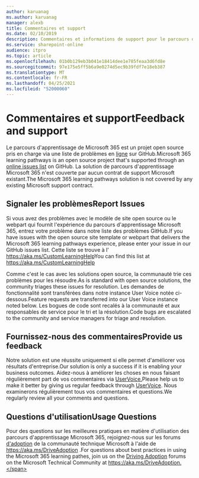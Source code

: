 ```yaml
---
author: karuanag
ms.author: karuanag
manager: alexb
title: Commentaires et support
ms.date: 02/10/2019
description: Commentaires et informations de support pour le parcours d'apprentissage de Microsoft 365.
ms.service: sharepoint-online
audience: itpro
ms.topic: article
ms.openlocfilehash: 01b0b129eb3b041e18414dee1e785feaa3d6fd8e
ms.sourcegitcommit: 97e175e5ff5b6a9e0274d5ec9b39fdf7e18eb387
ms.translationtype: MT
ms.contentlocale: fr-FR
ms.lasthandoff: 04/25/2021
ms.locfileid: "52000060"
---
```

# <a name="feedback-and-support"></a><span data-ttu-id="14343-103">Commentaires et support</span><span class="sxs-lookup"><span data-stu-id="14343-103">Feedback and support</span></span>

<span data-ttu-id="14343-104">Le parcours d'apprentissage de Microsoft 365 est un projet open source pris en charge via une liste de problèmes en [ligne](https://aka.ms/CustomLearningHelp) sur GitHub.</span><span class="sxs-lookup"><span data-stu-id="14343-104">Microsoft 365 learning pathways is an open source project that's supported through an [online issues list](https://aka.ms/CustomLearningHelp) on GitHub.</span></span> <span data-ttu-id="14343-105">La solution de parcours d'apprentissage Microsoft 365 n'est couverte par aucun contrat de support Microsoft existant.</span><span class="sxs-lookup"><span data-stu-id="14343-105">The Microsoft 365 learning pathways solution is not covered by any existing Microsoft support contract.</span></span>  

## <a name="report-issues"></a><span data-ttu-id="14343-106">Signaler les problèmes</span><span class="sxs-lookup"><span data-stu-id="14343-106">Report Issues</span></span>

<span data-ttu-id="14343-107">Si vous avez des problèmes avec le modèle de site open source ou le webpart qui fournit l'expérience du parcours d'apprentissage Microsoft 365, entrez votre problème dans notre liste des problèmes GitHub.</span><span class="sxs-lookup"><span data-stu-id="14343-107">If you have issues with the open source site template or webpart that delivers the Microsoft 365 learning pathways experience, please enter your issue in our GitHub issues list.</span></span>  <span data-ttu-id="14343-108">Cette liste se trouve à l' https://aka.ms/CustomLearningHelp</span><span class="sxs-lookup"><span data-stu-id="14343-108">You can find this list at https://aka.ms/CustomLearningHelp</span></span>  

<span data-ttu-id="14343-109">Comme c'est le cas avec les solutions open source, la communauté trie ces problèmes pour les résoudre.</span><span class="sxs-lookup"><span data-stu-id="14343-109">As is standard with open source solutions, the community triages these issues for resolution.</span></span> <span data-ttu-id="14343-110">Les demandes de fonctionnalité sont transférées dans notre instance User Voice notée ci-dessous.</span><span class="sxs-lookup"><span data-stu-id="14343-110">Feature requests are transferred into our User Voice instance noted below.</span></span> <span data-ttu-id="14343-111">Les bogues de code sont recalés à la communauté et aux responsables de service pour le tri et la résolution.</span><span class="sxs-lookup"><span data-stu-id="14343-111">Code bugs are escalated to the community and service managers for triage and resolution.</span></span>  

## <a name="provide-us-feedback"></a><span data-ttu-id="14343-112">Fournissez-nous des commentaires</span><span class="sxs-lookup"><span data-stu-id="14343-112">Provide us feedback</span></span>

<span data-ttu-id="14343-113">Notre solution est une réussite uniquement si elle permet d'améliorer vos résultats d'entreprise.</span><span class="sxs-lookup"><span data-stu-id="14343-113">Our solution is only a success if it is enabling your business outcomes.</span></span>  <span data-ttu-id="14343-114">Aidez-nous à améliorer les choses en nous faisant régulièrement part de vos commentaires via [UserVoice.](https://go.microsoft.com/fwlink/?linkid=2109552)</span><span class="sxs-lookup"><span data-stu-id="14343-114">Please help us to make it better by giving us regular feedback through  [UserVoice](https://go.microsoft.com/fwlink/?linkid=2109552).</span></span>  <span data-ttu-id="14343-115">Nous examinerons régulièrement tous vos commentaires et questions.</span><span class="sxs-lookup"><span data-stu-id="14343-115">We regularly review all your comments and questions.</span></span> 

## <a name="usage-questions"></a><span data-ttu-id="14343-116">Questions d'utilisation</span><span class="sxs-lookup"><span data-stu-id="14343-116">Usage Questions</span></span>

<span data-ttu-id="14343-117">Pour des questions sur les meilleures pratiques en matière d'utilisation des parcours d'apprentissage Microsoft 365, rejoignez-nous sur les forums [d'adoption](https://aka.ms/DriveAdoption) de la communauté technique Microsoft à l'aide de https://aka.ms/DriveAdoption .</span><span class="sxs-lookup"><span data-stu-id="14343-117">For questions about best practices in using the Microsoft 365 learning pathes, join us on the [Driving Adoption](https://aka.ms/DriveAdoption) forums on the Microsoft Technical Community at https://aka.ms/DriveAdoption.</span></span> 

